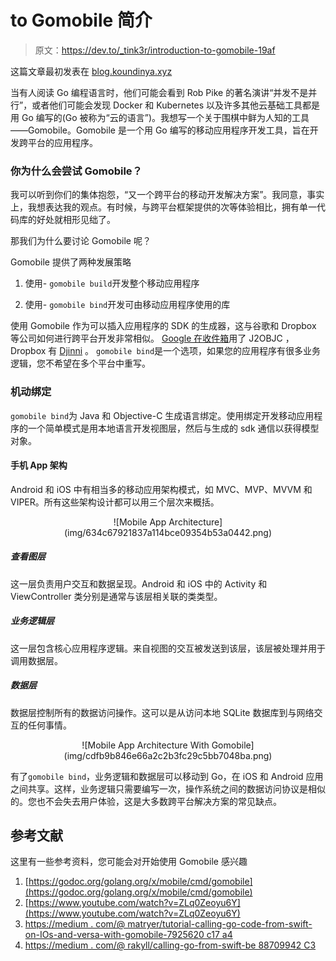 # to Gomobile 简介

> 原文：<https://dev.to/_tink3r/introduction-to-gomobile-19af>

这篇文章最初发表在 [blog.koundinya.xyz](//blog.koundinya.xyz)

当有人阅读 Go 编程语言时，他们可能会看到 Rob Pike 的著名演讲“并发不是并行”，或者他们可能会发现 Docker 和 Kubernetes 以及许多其他云基础工具都是用 Go 编写的(Go 被称为“云的语言”)。我想写一个关于围棋中鲜为人知的工具——Gomobile。Gomobile 是一个用 Go 编写的移动应用程序开发工具，旨在开发跨平台的应用程序。

### 你为什么会尝试 Gomobile？

我可以听到你们的集体抱怨，“又一个跨平台的移动开发解决方案”。我同意，事实上，我想表达我的观点。有时候，与跨平台框架提供的次等体验相比，拥有单一代码库的好处就相形见绌了。

那我们为什么要讨论 Gomobile 呢？

Gomobile 提供了两种发展策略

1.  使用-
    `gomobile build`开发整个移动应用程序

2.  使用-
    `gomobile bind`开发可由移动应用程序使用的库

使用 Gomobile 作为可以插入应用程序的 SDK 的生成器，这与谷歌和 Dropbox 等公司如何进行跨平台开发非常相似。 [Google 在收件箱](https://arstechnica.com/information-technology/2014/11/how-google-inbox-shares-70-of-its-code-across-android-ios-and-the-web/)用了 J2OBJC
，Dropbox 有 [Djinni](https://www.youtube.com/watch?v=ssqhz_1pPI4) 。
`gomobile bind`是一个选项，如果您的应用程序有很多业务逻辑，您不希望在多个平台中重写。

### 机动绑定

`gomobile bind`为 Java 和 Objective-C 生成语言绑定。使用绑定开发移动应用程序的一个简单模式是用本地语言开发视图层，然后与生成的 sdk 通信以获得模型对象。

#### 手机 App 架构

Android 和 iOS 中有相当多的移动应用架构模式，如 MVC、MVP、MVVM 和 VIPER。所有这些架构设计都可以用三个层次来概括。

<center>![Mobile App Architecture](img/634c67921837a114bce09354b53a0442.png)</center>

##### 查看图层

这一层负责用户交互和数据呈现。Android 和 iOS 中的 Activity 和 ViewController 类分别是通常与该层相关联的类类型。

##### 业务逻辑层

这一层包含核心应用程序逻辑。来自视图的交互被发送到该层，该层被处理并用于调用数据层。

##### 数据层

数据层控制所有的数据访问操作。这可以是从访问本地 SQLite 数据库到与网络交互的任何事情。

<center>![Mobile App Architecture With Gomobile](img/cdfb9b846e66a2c2b3fc29c5bb7048ba.png)</center>

有了`gomobile bind`，业务逻辑和数据层可以移动到 Go，在 iOS 和 Android 应用之间共享。这样，业务逻辑只需要编写一次，操作系统之间的数据访问协议是相似的。您也不会失去用户体验，这是大多数跨平台解决方案的常见缺点。

## 参考文献

这里有一些参考资料，您可能会对开始使用 Gomobile 感兴趣

1.  [https://godoc.org/golang.org/x/mobile/cmd/gomobile](https://godoc.org/golang.org/x/mobile/cmd/gomobile)
2.  [https://www.youtube.com/watch?v=ZLq0Zeoyu6Y](https://www.youtube.com/watch?v=ZLq0Zeoyu6Y)
3.  [https://medium . com/@ matryer/tutorial-calling-go-code-from-swift-on-IOs-and-versa-with-gomobile-7925620 c17 a4](https://medium.com/@matryer/tutorial-calling-go-code-from-swift-on-ios-and-vice-versa-with-gomobile-7925620c17a4)
4.  [https://medium . com/@ rakyll/calling-go-from-swift-be 88709942 C3](https://medium.com/@rakyll/calling-go-from-swift-be88709942c3)